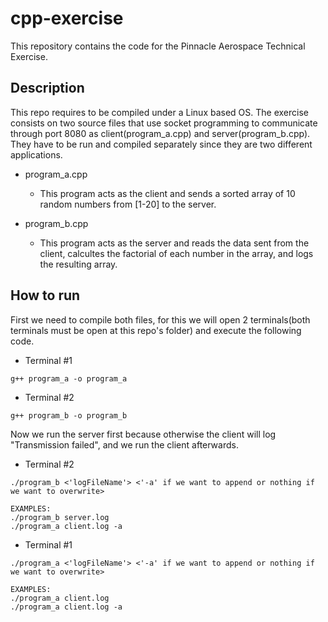 # cpp-exercise
This repository contains the code for the Pinnacle Aerospace Technical Exercise.

## Description
This repo requires to be compiled under a Linux based OS. The exercise consists on two source files that use socket programming to communicate through port 8080 as client(program_a.cpp) and server(program_b.cpp). They have to be run and compiled separately since they are two different applications.
* program_a.cpp
   - This program acts as the client and sends a sorted array of 10 random numbers from [1-20] to the server.

* program_b.cpp
   - This program acts as the server and reads the data sent from the client, calcultes the factorial of each number in the array, and logs the resulting array.

## How to run
First we need to compile both files, for this we will open 2 terminals(both terminals must be open at this repo's folder) and execute the following code.
* Terminal #1
```
g++ program_a -o program_a
```
* Terminal #2
```
g++ program_b -o program_b
```

Now we run the server first because otherwise the client will log "Transmission failed", and we run the client afterwards.
* Terminal #2
```
./program_b <'logFileName'> <'-a' if we want to append or nothing if we want to overwrite>

EXAMPLES:
./program_b server.log 
./program_a client.log -a
```
* Terminal #1
```
./program_a <'logFileName'> <'-a' if we want to append or nothing if we want to overwrite>

EXAMPLES:
./program_a client.log
./program_a client.log -a
```

